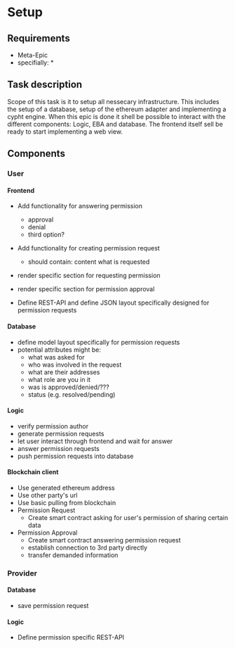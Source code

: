 # Setup

## Requirements

* Meta-Epic
* specifially: 
    * 

## Task description

Scope of this task is it to setup all nessecary infrastructure. This includes the 
setup of a database, setup of the ethereum adapter and implementing a cypht engine.
When this epic is done it shell be possible to interact with the different components:
Logic, EBA and database. The frontend itself sell be ready to start implementing a
web view. 

## Components

### User

#### Frontend

* Add functionality for answering permission
    * approval
    * denial
    * third option?
* Add functionality for creating permission request
    * should contain:
        content what is requested
* render specific section for requesting permission
* render specific section for permission approval

* Define REST-API and define JSON layout specifically designed
    for permission requests

#### Database

* define model layout specifically for permission requests
* potential attributes might be:
    * what was asked for
    * who was involved in the request
    * what are their addresses
    * what role are you in it
    * was is approved/denied/???
    * status (e.g. resolved/pending)

#### Logic

* verify permission author
* generate permission requests
* let user interact through frontend and wait for answer
* answer permission requests
* push permission requests into database

#### Blockchain client

* Use generated ethereum address
* Use other party's url
* Use basic pulling from blockchain
* Permission Request
    * Create smart contract asking for 
    user's permission of sharing certain data
* Permission Approval
    * Create smart contract answering
    permission request
    * establish connection to 3rd party directly
    * transfer demanded information


### Provider

#### Database

* save permission request

#### Logic

* Define permission specific REST-API
